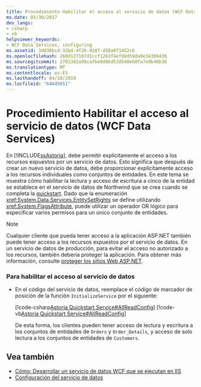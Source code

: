 ```yaml
---
title: Procedimiento Habilitar el acceso al servicio de datos (WCF Data Services)
ms.date: 03/30/2017
dev_langs:
- csharp
- vb
helpviewer_keywords:
- WCF Data Services, configuring
ms.assetid: 3d830bcd-32b4-4f26-9287-d58a071452c6
ms.openlocfilehash: 260d127107d1ccf1263f4efddd59da9e34306436
ms.sourcegitcommit: 2701302a99cafbe0d86d53d540eb0fa7e9b46b36
ms.translationtype: MT
ms.contentlocale: es-ES
ms.lasthandoff: 04/28/2019
ms.locfileid: "64645651"
---
```

# <a name="how-to-enable-access-to-the-data-service-wcf-data-services"></a>Procedimiento Habilitar el acceso al servicio de datos (WCF Data Services)
En [!INCLUDE[ssAstoria](../../../../includes/ssastoria-md.md)], debe permitir explícitamente el acceso a los recursos expuestos por un servicio de datos. Esto significa que después de crear un nuevo servicio de datos, debe proporcionar explícitamente acceso a los recursos individuales como conjuntos de entidades. En este tema se muestra cómo habilitar la lectura y acceso de escritura a cinco de la entidad se establece en el servicio de datos de Northwind que se crea cuando se completa la [quickstart](../../../../docs/framework/data/wcf/quickstart-wcf-data-services.md). Dado que la enumeración <xref:System.Data.Services.EntitySetRights> se define utilizando <xref:System.FlagsAttribute>, puede utilizar un operador OR lógico para especificar varios permisos para un único conjunto de entidades.  
  
> [!NOTE]
>  Cualquier cliente que pueda tener acceso a la aplicación ASP.NET también puede tener acceso a los recursos expuestos por el servicio de datos. En un servicio de datos de producción, para evitar el acceso no autorizado a los recursos, también debería proteger la aplicación. Para obtener más información, consulte [proteger los sitios Web ASP.NET](https://docs.microsoft.com/previous-versions/aspnet/91f66yxt(v=vs.100)).  
  
### <a name="to-enable-access-to-the-data-service"></a>Para habilitar el acceso al servicio de datos  
  
- En el código del servicio de datos, reemplace el código de marcador de posición de la función `InitializeService` por el siguiente:  
  
     [!code-csharp[Astoria Quickstart Service#AllReadConfig](../../../../samples/snippets/csharp/VS_Snippets_Misc/astoria_quickstart_service/cs/northwind.svc.cs#allreadconfig)]
     [!code-vb[Astoria Quickstart Service#AllReadConfig](../../../../samples/snippets/visualbasic/VS_Snippets_Misc/astoria_quickstart_service/vb/northwind.svc.vb#allreadconfig)]  
  
     De esta forma, los clientes pueden tener acceso de lectura y escritura a los conjuntos de entidades de `Orders` y `Order_Details`, y acceso de solo lectura a los conjuntos de entidades de `Customers`.  
  
## <a name="see-also"></a>Vea también

- [Cómo: Desarrollar un servicio de datos WCF que se ejecutan en IIS](../../../../docs/framework/data/wcf/how-to-develop-a-wcf-data-service-running-on-iis.md)
- [Configuración del servicio de datos](../../../../docs/framework/data/wcf/configuring-the-data-service-wcf-data-services.md)
